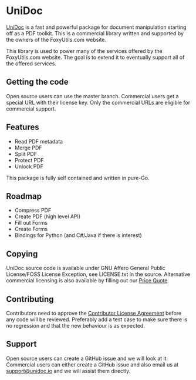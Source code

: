 # UniDoc

[UniDoc](https://unidoc.io) is a fast and powerful package for document manipulation starting off as a PDF
toolkit. This is a commercial library written and supported by the owners
of the FoxyUtils.com website.

This library is used to power many of the services offered by the FoxyUtils.com website. The goal is to extend it to
eventually support all of the offered services.

## Getting the code
Open source users can use the master branch.
Commercial users get a special URL with their license key. Only the commercial URLs are eligible for commercial support.

## Features

 * Read PDF metadata
 * Merge PDF
 * Split PDF
 * Protect PDF
 * Unlock PDF

This package is fully self contained and written in pure-Go.

## Roadmap
 * Compress PDF
 * Create PDF (high level API)
 * Fill out Forms
 * Create Forms
 * Bindings for Python (and C#/Java if there is interest)

## Copying

UniDoc source code is available under GNU Affero General Public License/FOSS License Exception, see LICENSE.txt in the source.
Alternative commercial licensing is also available by filling out our [Price Quote](https://docs.google.com/a/owlglobal.io/forms/d/1m3ZHBAhQlo95IQoKg8gbi9c5hfFbW3VMziqH5DagxKo/viewform).

## Contributing

Contributors need to approve the [Contributor License Agreement](https://docs.google.com/a/owlglobal.io/forms/d/1PfTjEAi67-x0JOTU45SDonJnWy1fWB_J1aopGss34bY/viewform) before any code will be reviewed. Preferably add a test case to make sure there is no regression and that the new behaviour is as expected.

## Support

Open source users can create a GitHub issue and we will look at it. Commercial users can either create a GitHub issue and also email us at support@unidoc.io and we will assist them directly.
